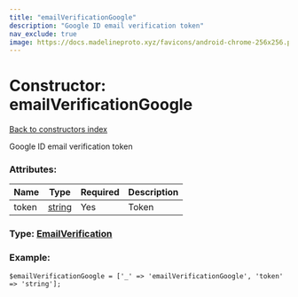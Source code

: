 ```yaml
---
title: "emailVerificationGoogle"
description: "Google ID email verification token"
nav_exclude: true
image: https://docs.madelineproto.xyz/favicons/android-chrome-256x256.png
---
```

# Constructor: emailVerificationGoogle  
[Back to constructors index](/API_docs/constructors/index.html)



Google ID email verification token

### Attributes:

| Name     |    Type       | Required | Description |
|----------|---------------|----------|-------------|
|token|[string](/API_docs/types/string.html) | Yes|Token|



### Type: [EmailVerification](/API_docs/types/EmailVerification.html)


### Example:

```
$emailVerificationGoogle = ['_' => 'emailVerificationGoogle', 'token' => 'string'];
```  
